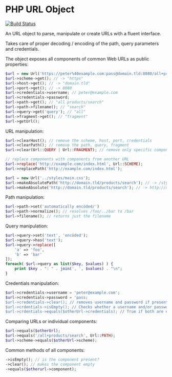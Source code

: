 # PHP URL Object

[![Build Status](https://api.travis-ci.org/timostamm/url-builder.png)](https://travis-ci.org/timostamm/url-builder)


An URL object to parse, manipulate or create URLs with a fluent interface.

Takes care of proper decoding / encoding of the path, query parameters and credentials. 

The object exposes all components of common Web URLs as public properties:

```PHP
$url = new Url('https://peter%40example.com:pass@domain.tld:8080/all+products/search?query=all#fragment');
$url->scheme->get(); // -> "https"
$url->host->get(); // -> "domain.tld"
$url->port->get(); // -> 8080
$url->credentials->username; // peter@example.com
$url->credentials->password;
$url->path->get(); // "all products/search"
$url->path->filename(); // "search"
$url->query->get('query'); // "all"
$url->fragment->get(); // "fragment"
$url->getUrl(); 
``` 

URL manipulation:

```PHP
$url->clearHost(); // remove the scheme, host, port, credentials
$url->clearPath(); // remove the path, query, fragment
$url->clear(Url::QUERY | Url::FRAGMENT); // remove only specific components

// replace components with components from another URL
$url->replace('http://example.com/index.html', Url::SCHEME);
$url->replacePath('http://example.com/index.html');

$url = new Url('../styles/main.css');
$url->makeAbsolutePath('http://domain.tld/products/search'); // -> /styles/main.css
$url->makeAbsolute('http://domain.tld/products/search'); // -> http://domain.tld/styles/main.css

```

Path manipulation:

```PHP
$url->path->set('automatically encöded/')
$url->path->normalize(); // resolves /foo/../bar to /bar
$url->filename(); // returns just the filename
```

Query manipulation:

```PHP
$url->query->set('text', 'encöded');
$url->query->has('text');
$url->query->replace([
	'a' => 'foo', 
	'b' => 'bar'
]);
foreach( $url->query as list($key, $values) ) {
	print $key . ": " . join(', ', $values) . "\n"; 
}
```

Credentials manipulation:

```PHP
$url->credentials->username = 'peter@example.com';
$url->credentials->password = 'pass;
$url->credentials->clear(); // removes username and password if present
$url->crdentials->isEmpty(); // Checks whether a username and/or password is present.
$url->crdentials->equals($otherUrl->credentials); // True if both are empty or both are same.
```


Comparing URLs or individual components:

```PHP
$url->equals($otherUrl);
$url->equals('/all+products/search', Url::PATH);
$url->scheme->equals($otherUrl->scheme);
```

Common methods of all components:

```PHP
->isEmpty(); // is the component present?
->clear(); // makes the component empty
->equals($otherurl->component); 
```
